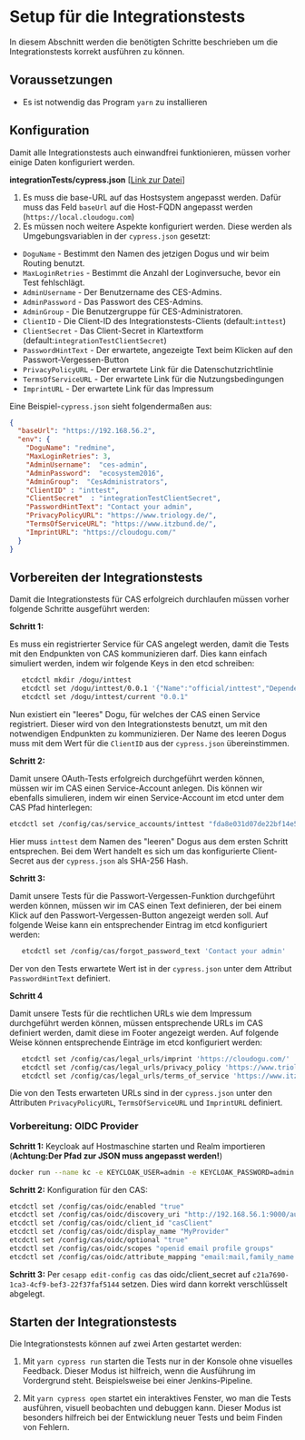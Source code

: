 # Setup für die Integrationstests

In diesem Abschnitt werden die benötigten Schritte beschrieben um die Integrationstests korrekt ausführen zu können.

## Voraussetzungen

* Es ist notwendig das Program `yarn` zu installieren

## Konfiguration 

Damit alle Integrationstests auch einwandfrei funktionieren, müssen vorher einige Daten konfiguriert werden. 

**integrationTests/cypress.json** [[Link zur Datei](../../integrationTests/cypress.json)]

1) Es muss die base-URL auf das Hostsystem angepasst werden.
   Dafür muss das Feld `baseUrl` auf die Host-FQDN angepasst werden (`https://local.cloudogu.com`)
2) Es müssen noch weitere Aspekte konfiguriert werden. 
   Diese werden als Umgebungsvariablen in der `cypress.json` gesetzt:
- `DoguName` - Bestimmt den Namen des jetzigen Dogus und wir beim Routing benutzt.
- `MaxLoginRetries` - Bestimmt die Anzahl der Loginversuche, bevor ein Test fehlschlägt.
- `AdminUsername` - Der Benutzername des CES-Admins.
- `AdminPassword` - Das Passwort des CES-Admins.
- `AdminGroup` - Die Benutzergruppe für CES-Administratoren.
- `ClientID` - Die Client-ID des Integrationstests-Clients (default:`inttest`)
- `ClientSecret` - Das Client-Secret in Klartextform (default:`integrationTestClientSecret`)
- `PasswordHintText` - Der erwartete, angezeigte Text beim Klicken auf den Passwort-Vergessen-Button
- `PrivacyPolicyURL` - Der erwartete Link für die Datenschutzrichtlinie
- `TermsOfServiceURL` - Der erwartete Link für die Nutzungsbedingungen
- `ImprintURL` - Der erwartete Link für das Impressum
  
Eine Beispiel-`cypress.json` sieht folgendermaßen aus:
```json
{
  "baseUrl": "https://192.168.56.2",
  "env": {
    "DoguName": "redmine",
    "MaxLoginRetries": 3,
    "AdminUsername":  "ces-admin",
    "AdminPassword":  "ecosystem2016",
    "AdminGroup":  "CesAdministrators", 
    "ClientID" : "inttest",
    "ClientSecret"  : "integrationTestClientSecret",
    "PasswordHintText": "Contact your admin",
    "PrivacyPolicyURL": "https://www.triology.de/",
    "TermsOfServiceURL": "https://www.itzbund.de/",
    "ImprintURL": "https://cloudogu.com/"
  }
}
```

## Vorbereiten der Integrationstests

Damit die Integrationstests für CAS erfolgreich durchlaufen müssen vorher folgende Schritte ausgeführt werden:

**Schritt 1:**

Es muss ein registrierter Service für CAS angelegt werden, damit die Tests mit den Endpunkten von CAS kommunizieren darf. Dies kann einfach simuliert werden, indem wir folgende Keys in den etcd schreiben: 
```bash
   etcdctl mkdir /dogu/inttest
   etcdctl set /dogu/inttest/0.0.1 '{"Name":"official/inttest","Dependencies":["cas"]}'
   etcdctl set /dogu/inttest/current "0.0.1"
```
Nun existiert ein "leeres" Dogu, für welches der CAS einen Service registriert. Dieser wird von den Integrationstests benutzt, um mit den notwendigen Endpunkten zu kommunizieren. Der Name des leeren Dogus muss mit dem Wert für die `ClientID` aus der `cypress.json` übereinstimmen. 

**Schritt 2:**

Damit unsere OAuth-Tests erfolgreich durchgeführt werden können, müssen wir im CAS einen Service-Account anlegen. Dis können wir ebenfalls simulieren, indem wir einen Service-Account im etcd unter dem CAS Pfad hinterlegen:
```bash
etcdctl set /config/cas/service_accounts/inttest "fda8e031d07de22bf14e552ab12be4bc70b94a1fb61cb7605833765cb74f2dea"
```
Hier muss `inttest` dem Namen des "leeren" Dogus aus dem ersten Schritt entsprechen. Bei dem Wert handelt es sich um das konfigurierte Client-Secret aus der `cypress.json` als SHA-256 Hash.

**Schritt 3:**

Damit unsere Tests für die Passwort-Vergessen-Funktion durchgeführt werden können, müssen wir im CAS einen Text definieren, der bei einem Klick auf den Passwort-Vergessen-Button angezeigt werden soll.
Auf folgende Weise kann ein entsprechender Eintrag im etcd konfiguriert werden:

```bash
   etcdctl set /config/cas/forgot_password_text 'Contact your admin'
```

Der von den Tests erwartete Wert ist in der `cypress.json` unter dem Attribut `PasswordHintText` definiert.

**Schritt 4**

Damit unsere Tests für die rechtlichen URLs wie dem Impressum durchgeführt werden können, müssen entsprechende URLs im CAS definiert werden, damit diese im Footer angezeigt werden.
Auf folgende Weise können entsprechende Einträge im etcd konfiguriert werden:

```bash
   etcdctl set /config/cas/legal_urls/imprint 'https://cloudogu.com/'
   etcdctl set /config/cas/legal_urls/privacy_policy 'https://www.triology.de/'
   etcdctl set /config/cas/legal_urls/terms_of_service 'https://www.itzbund.de/'
```

Die von den Tests erwarteten URLs sind in der `cypress.json` unter den Attributen `PrivacyPolicyURL`, `TermsOfServiceURL` und `ImprintURL` definiert.

### Vorbereitung: OIDC Provider

**Schritt 1:** Keycloak auf Hostmaschine starten und Realm importieren (**Achtung:Der Pfad zur JSON muss angepasst werden!**)

```bash
docker run --name kc -e KEYCLOAK_USER=admin -e KEYCLOAK_PASSWORD=admin -p 9000:8080 -e KEYCLOAK_IMPORT="/realm-cloudogu.json -Dkeycloak.profile.feature.upload_scripts=enabled" -v  /vagrant/containers/cas/integrationTests/keycloak-realm/realm-cloudogu.json:/realm-cloudogu.json jboss/keycloak:15.0.2
```

**Schritt 2:** Konfiguration für den CAS:

```bash
etcdctl set /config/cas/oidc/enabled "true"
etcdctl set /config/cas/oidc/discovery_uri "http://192.168.56.1:9000/auth/realms/Cloudogu/.well-known/openid-configuration"
etcdctl set /config/cas/oidc/client_id "casClient"
etcdctl set /config/cas/oidc/display_name "MyProvider"
etcdctl set /config/cas/oidc/optional "true"
etcdctl set /config/cas/oidc/scopes "openid email profile groups"
etcdctl set /config/cas/oidc/attribute_mapping "email:mail,family_name:surname,given_name:givenName,preferred_username:username,name:displayName"
```

**Schritt 3:** Per `cesapp edit-config cas` das oidc/client_secret auf `c21a7690-1ca3-4cf9-bef3-22f37faf5144` setzen. Dies wird dann korrekt verschlüsselt abgelegt.

## Starten der Integrationstests

Die Integrationstests können auf zwei Arten gestartet werden:

1. Mit `yarn cypress run` starten die Tests nur in der Konsole ohne visuelles Feedback.
   Dieser Modus ist hilfreich, wenn die Ausführung im Vordergrund steht.
   Beispielsweise bei einer Jenkins-Pipeline.
   
1. Mit `yarn cypress open` startet ein interaktives Fenster, wo man die Tests ausführen, visuell beobachten und debuggen kann.
   Dieser Modus ist besonders hilfreich bei der Entwicklung neuer Tests und beim Finden von Fehlern.